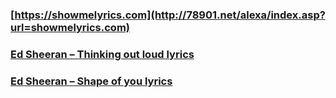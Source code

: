 ### [https://showmelyrics.com](http://78901.net/alexa/index.asp?url=showmelyrics.com)
### [Ed Sheeran – Thinking out loud lyrics](https://260store.com/__media__/js/netsoltrademark.php?d=showmelyrics.com/lyrics/ed-sheeran-thinking-out-loud)
### [Ed Sheeran – Shape of you lyrics](http://400nllakeshore.org/__media__/js/netsoltrademark.php?d=showmelyrics.com/lyrics/ed-sheeran-shape-of-you)
